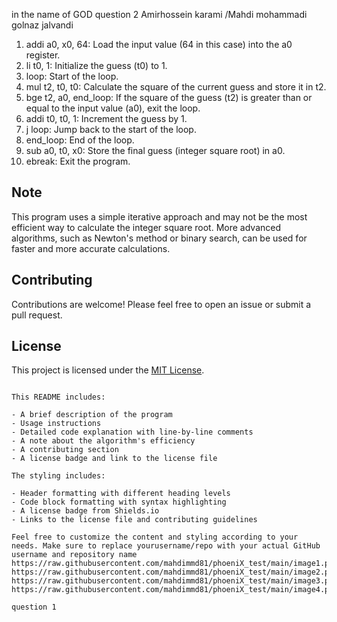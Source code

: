 in the name of GOD
question 2
Amirhossein karami 
/Mahdi mohammadi 
golnaz jalvandi
1. addi a0, x0, 64: Load the input value (64 in this case) into the a0 register.
2. li t0, 1: Initialize the guess (t0) to 1.
3. loop: Start of the loop.
4. mul t2, t0, t0: Calculate the square of the current guess and store it in t2.
5. bge t2, a0, end_loop: If the square of the guess (t2) is greater than or equal to the input value (a0), exit the loop.
6. addi t0, t0, 1: Increment the guess by 1.
7. j loop: Jump back to the start of the loop.
8. end_loop: End of the loop.
9. sub a0, t0, x0: Store the final guess (integer square root) in a0.
10. ebreak: Exit the program.

## Note

This program uses a simple iterative approach and may not be the most efficient way to calculate the integer square root. More advanced algorithms, such as Newton's method or binary search, can be used for faster and more accurate calculations.

## Contributing

Contributions are welcome! Please feel free to open an issue or submit a pull request.

## License

This project is licensed under the [MIT License](https://github.com/yourusername/repo/blob/main/LICENSE).
```

This README includes:

- A brief description of the program
- Usage instructions
- Detailed code explanation with line-by-line comments
- A note about the algorithm's efficiency
- A contributing section
- A license badge and link to the license file

The styling includes:

- Header formatting with different heading levels
- Code block formatting with syntax highlighting
- A license badge from Shields.io
- Links to the license file and contributing guidelines

Feel free to customize the content and styling according to your needs. Make sure to replace yourusername/repo with your actual GitHub username and repository name
https://raw.githubusercontent.com/mahdimmd81/phoeniX_test/main/image1.png
https://raw.githubusercontent.com/mahdimmd81/phoeniX_test/main/image2.png
https://raw.githubusercontent.com/mahdimmd81/phoeniX_test/main/image3.png
https://raw.githubusercontent.com/mahdimmd81/phoeniX_test/main/image4.png

question 1
